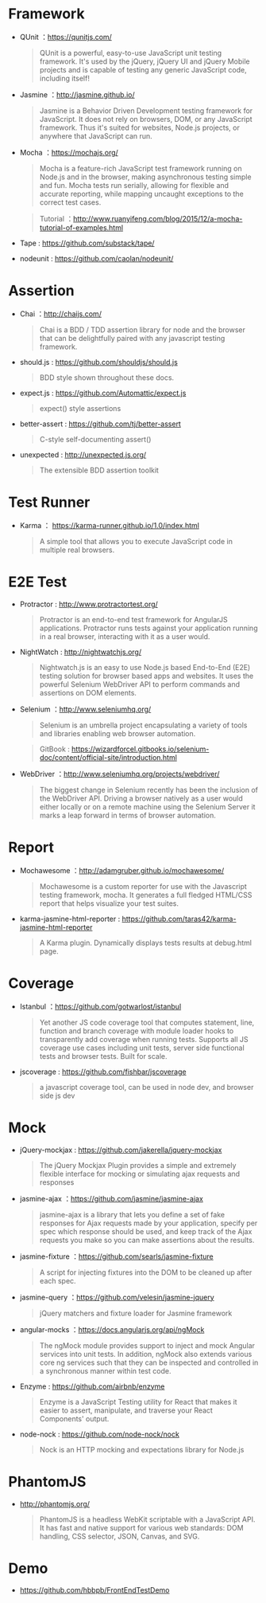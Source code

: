 # Framework

- QUnit ：https://qunitjs.com/
    > QUnit is a powerful, easy-to-use JavaScript unit testing framework. It's used by the jQuery, jQuery UI and jQuery Mobile projects and is capable of testing any generic JavaScript code, including itself!

- Jasmine ：http://jasmine.github.io/
    > Jasmine is a Behavior Driven Development testing framework for JavaScript. It does not rely on browsers, DOM, or any JavaScript framework. Thus it's suited for websites, Node.js projects, or anywhere that JavaScript can run.

- Mocha ：https://mochajs.org/
    > Mocha is a feature-rich JavaScript test framework running on Node.js and in the browser, making asynchronous testing simple and fun. Mocha tests run serially, allowing for flexible and accurate reporting, while mapping uncaught exceptions to the correct test cases.
    
    > Tutorial ：http://www.ruanyifeng.com/blog/2015/12/a-mocha-tutorial-of-examples.html

- Tape : https://github.com/substack/tape/

- nodeunit : https://github.com/caolan/nodeunit/

# Assertion

- Chai ：http://chaijs.com/
    > Chai is a BDD / TDD assertion library for node and the browser that can be delightfully paired with any javascript testing framework.

- should.js : https://github.com/shouldjs/should.js
    > BDD style shown throughout these docs.

- expect.js : https://github.com/Automattic/expect.js
    > expect() style assertions

- better-assert : https://github.com/tj/better-assert
    > C-style self-documenting assert()

- unexpected : http://unexpected.js.org/
    > The extensible BDD assertion toolkit

# Test Runner

- Karma ： https://karma-runner.github.io/1.0/index.html
    > A simple tool that allows you to execute JavaScript code in multiple real browsers.

# E2E Test

- Protractor : http://www.protractortest.org/
    > Protractor is an end-to-end test framework for AngularJS applications. Protractor runs tests against your application running in a real browser, interacting with it as a user would.

- NightWatch : http://nightwatchjs.org/
    > Nightwatch.js is an easy to use Node.js based End-to-End (E2E) testing solution for browser based apps and websites. It uses the powerful Selenium WebDriver API to perform commands and assertions on DOM elements.

- Selenium ：http://www.seleniumhq.org/
    > Selenium is an umbrella project encapsulating a variety of tools and libraries enabling web browser automation.
    
    > GitBook : https://wizardforcel.gitbooks.io/selenium-doc/content/official-site/introduction.html

- WebDriver ：http://www.seleniumhq.org/projects/webdriver/
    > The biggest change in Selenium recently has been the inclusion of the WebDriver API. Driving a browser natively as a user would either locally or on a remote machine using the Selenium Server it marks a leap forward in terms of browser automation.

# Report

- Mochawesome ：http://adamgruber.github.io/mochawesome/
    > Mochawesome is a custom reporter for use with the Javascript testing framework, mocha. It generates a full fledged HTML/CSS report that helps visualize your test suites.

- karma-jasmine-html-reporter : https://github.com/taras42/karma-jasmine-html-reporter
    > A Karma plugin. Dynamically displays tests results at debug.html page.

# Coverage

- Istanbul ：https://github.com/gotwarlost/istanbul
    > Yet another JS code coverage tool that computes statement, line, function and branch coverage with module loader hooks to transparently add coverage when running tests. Supports all JS coverage use cases including unit tests, server side functional tests and browser tests. Built for scale.

- jscoverage : https://github.com/fishbar/jscoverage
    > a javascript coverage tool, can be used in node dev, and browser side js dev

# Mock

- jQuery-mockjax : https://github.com/jakerella/jquery-mockjax
    > The jQuery Mockjax Plugin provides a simple and extremely flexible interface for mocking or simulating ajax requests and responses

- jasmine-ajax ：https://github.com/jasmine/jasmine-ajax
    > jasmine-ajax is a library that lets you define a set of fake responses for Ajax requests made by your application, specify per spec which response should be used, and keep track of the Ajax requests you make so you can make assertions about the results.

- jasmine-fixture ：https://github.com/searls/jasmine-fixture
    > A script for injecting fixtures into the DOM to be cleaned up after each spec.

- jasmine-query ：https://github.com/velesin/jasmine-jquery
    > jQuery matchers and fixture loader for Jasmine framework

- angular-mocks ：https://docs.angularjs.org/api/ngMock
    > The ngMock module provides support to inject and mock Angular services into unit tests. In addition, ngMock also extends various core ng services such that they can be inspected and controlled in a synchronous manner within test code.

- Enzyme : https://github.com/airbnb/enzyme
    > Enzyme is a JavaScript Testing utility for React that makes it easier to assert, manipulate, and traverse your React Components' output.

- node-nock : https://github.com/node-nock/nock
    > Nock is an HTTP mocking and expectations library for Node.js

# PhantomJS

- http://phantomjs.org/
    
    > PhantomJS is a headless WebKit scriptable with a JavaScript API. It has fast and native support for various web standards: DOM handling, CSS selector, JSON, Canvas, and SVG.

# Demo

- https://github.com/hbbpb/FrontEndTestDemo